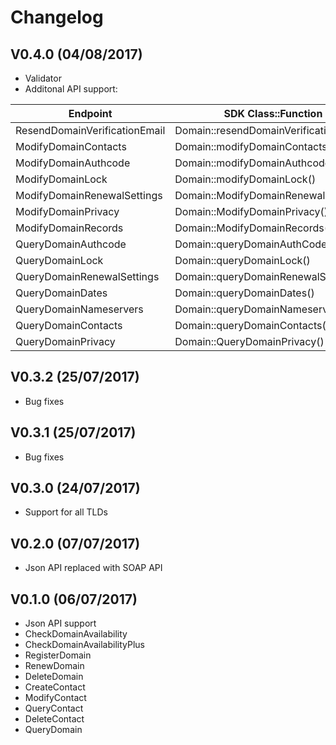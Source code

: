 # Changelog

## V0.4.0 (04/08/2017)
- Validator
- Additonal API support:

| Endpoint                                | SDK Class::Function                             | Output            | Version |
|-----------------------------------------|-------------------------------------------------|-------------------|---------|
| ResendDomainVerificationEmail           | Domain::resendDomainVerificationEmail()         | Boolean           | 0.4.0   |
| ModifyDomainContacts                    | Domain::modifyDomainContacts()                  | Domain            | 0.4.0   |
| ModifyDomainAuthcode                    | Domain::modifyDomainAuthcode()                  | Domain            | 0.4.0   |
| ModifyDomainLock                        | Domain::modifyDomainLock()                      | Boolean           | 0.4.0   |
| ModifyDomainRenewalSettings             | Domain::ModifyDomainRenewalSettings()           | Domain            | 0.4.0   |
| ModifyDomainPrivacy                     | Domain::ModifyDomainPrivacy()                   | Boolean           | 0.4.0   |
| ModifyDomainRecords                     | Domain::ModifyDomainRecords()                   | Boolean           | 0.4.0   |
| QueryDomainAuthcode                     | Domain::queryDomainAuthCode()                   | Domain            | 0.4.0   |
| QueryDomainLock                         | Domain::queryDomainLock()                       | Domain            | 0.4.0   |
| QueryDomainRenewalSettings              | Domain::queryDomainRenewalSettings()            | Domain            | 0.4.0   |
| QueryDomainDates                        | Domain::queryDomainDates()                      | Domain            | 0.4.0   |
| QueryDomainNameservers                  | Domain::queryDomainNameservers()                | Domain            | 0.4.0   |
| QueryDomainContacts                     | Domain::queryDomainContacts()                   | Domain            | 0.4.0   |
| QueryDomainPrivacy                      | Domain::QueryDomainPrivacy()                    | Domain            | 0.4.0   |

## V0.3.2 (25/07/2017)
- Bug fixes

## V0.3.1 (25/07/2017)
- Bug fixes

## V0.3.0 (24/07/2017)
- Support for all TLDs

## V0.2.0 (07/07/2017)
- Json API replaced with SOAP API

## V0.1.0 (06/07/2017)
- Json API support
- CheckDomainAvailability
- CheckDomainAvailabilityPlus
- RegisterDomain
- RenewDomain
- DeleteDomain
- CreateContact
- ModifyContact
- QueryContact
- DeleteContact
- QueryDomain
